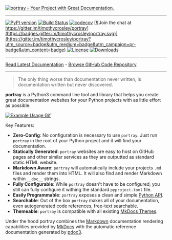 [![portray - Your Project with Great Documentation.](https://raw.github.com/timothycrosley/portray/master/art/logo.png)](https://timothycrosley.github.io/portray/)
_________________

[![PyPI version](https://badge.fury.io/py/portray.svg)](http://badge.fury.io/py/portray)
[![Build Status](https://travis-ci.org/timothycrosley/portray.svg?branch=master)](https://travis-ci.org/timothycrosley/portray)
[![codecov](https://codecov.io/gh/timothycrosley/portray/branch/master/graph/badge.svg)](https://codecov.io/gh/timothycrosley/portray)
[![Join the chat at https://gitter.im/timothycrosley/portray](https://badges.gitter.im/timothycrosley/portray.svg)](https://gitter.im/timothycrosley/portray?utm_source=badge&utm_medium=badge&utm_campaign=pr-badge&utm_content=badge)
[![License](https://img.shields.io/github/license/mashape/apistatus.svg)](https://pypi.python.org/pypi/hug/)
[![Downloads](https://pepy.tech/badge/portray)](https://pepy.tech/project/portray)
_________________

[Read Latest Documentation](https://timothycrosley.github.io/portray/) - [Browse GitHub Code Repository](https://github.com/timothycrosley/portray/)
_________________

> The only thing worse than documentation never written, is documentation written but never discovered.

**portray** is a Python3 command line tool and library that helps you create great documentation websites for your Python projects with as little effort as possible.

[![Example Usage Gif](https://raw.githubusercontent.com/timothycrosley/portray/master/art/example.gif)](https://raw.githubusercontent.com/timothycrosley/portray/master/art/example.gif)

Key Features:

* **Zero-Config**: No configuration is necessary to use `portray`. Just run `portray` in the root of your Python project and it will find your documentation.
* **Statically Generated**: `portray` websites are easy to host on GitHub pages and other similar services as they are outputted as standard static HTML website.
* **Markdown Aware**: `portray` will automatically include your projects `.md` files and render them into HTML. It will also find and render Markdown within `__doc__` strings.
* **Fully Configurable**: While `portray` doesn't have to be configured, you still can fully configure it withing the standard `pyproject.toml` file.
* **Easily Programmable**: `portray` exposes a clean and simple [Python API](https://timothycrosley.github.io/portray/reference/portray/api/).
* **Searchable**: Out of the box `portray` makes all of your documentation, even autogenerated code references, free-text searchable.
* **Themeable**: `portray` is compatible with all existing [MkDocs Themes](https://github.com/mkdocs/mkdocs/wiki/MkDocs-Themes).

Under the hood portray combines the [Markdown](https://commonmark.org/help/) documentation rendering capabilities provided by [MkDocs](https://www.mkdocs.org/)
with the automatic reference documentation generated by [pdoc3](https://pdoc3.github.io/pdoc/).


